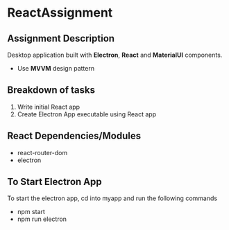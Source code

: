 # ReactAssignment

## Assignment Description
Desktop application built with __Electron__, __React__ and __MaterialUI__ components.
* Use __MVVM__ design pattern

## Breakdown of tasks
1. Write initial React app
2. Create Electron App executable using React app

## React Dependencies/Modules
* react-router-dom
* electron

## To Start Electron App
To start the electron app, cd into myapp and run the following commands
* npm start
* npm run electron